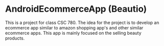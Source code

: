 AndroidEcommerceApp (Beautio)
=============================
This is a project for class CSC 780. The idea for the project is to develop an ecommerce app similar to amazon shopping app's and other similar ecommerce apps. This app is mainly focused on the selling beauty products.
